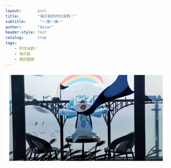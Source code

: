```yaml
---
layout:       post
title:        "海贝狐的时光涂鸦！"
subtitle:      "——第一弹~"
author:       "Oscar"
header-style: text
catalog:      true
tags:
    - 时光涂鸦！
    - 海贝狐
    - 我的图画
---
```

 
 ![painting](painting/海贝狐1.png)
